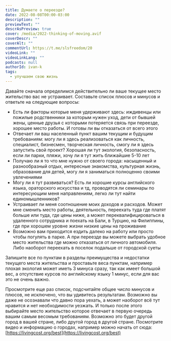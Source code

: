 ```yaml
---
title: Думаете о переезде?
date: 2022-08-08T00:00-03:00
description: ""
previewText: ""
descrAsPreview: true
cover: /media/2022-thinking-of-moving.avif
coverDescr: ""
coverAlt: ""
commentUrl: https://t.me/slsfreedom/20
videoLink: ""
videoLinkLang: ""
podcasts: null
authorId: ivan-k
tags:
  - улучшаем свою жизнь
---
```

Давайте сначала определимся действительно ли ваше текущее место жительство вас не устраивает. Составьте список плюсов и минусов и ответьте на следующие вопросы:

- Есть ли факторы которые меня удерживают здесь: иждивенцы или пожилые родственники за которым нужен уход, дети от бывшей жены, ценные друзья с которыми потеряется связь при переезде, хорошее место работы. И готовы ли вы отказаться от всего этого
- Отвечает ли ваш населенный пункт вашим текущим и будущим требованиям: могу ли я здесь реализоваться как личность, специалист, бизнесмен, творческая личность, смогу ли я здесь запустить свой проект? Хорошая ли тут экология, безопасность, если ли парки, пляжи, хочу ли я тут жить ближайшие 5-10 лет
- Получаю ли я то что мне нужно от своего города: насыщенный и разнообразный отдых, интересные знакомства, культурная жизнь, образование для детей, могу ли я заниматься полноценно своими увлечениями
- Могу ли я тут развиваться? Есть ли хорошие курсы английского языка, ораторского искусства и тд, проводятся ли семинары по интересующим меня направлениям, легко ли тут найти единомышленников?
- Устраивает ли меня соотношение моих доходов и расходов. Может мне сменить место работы, деятельность, переехать туда где платят больше или туда, где цены ниже, а может переквалифицироваться в удаленного сотрудника и поехать на Бали, в Турцию, на Филиппины, где при хорошем уровне жизни низкие цены на проживание
- Возможно вам приходится ездить далеко на работу или просто чтобы погулять в парке. А при переезде вы можете выбрать удобное место жительства где можно отказаться от личного автомобиля. Либо наоборот переехать в поселок подальше от городской суеты

Запишите все по пунктам в разделы преимущества и недостатки текущего места жительства и проставьте веса пунктам, например плохая экология может иметь 3 минуса сразу, так как имеет большой вес, а отсутствие курсов по английскому языку 1 минус, если для вас это не очень важно.

Просмотрите еще раз список, подсчитайте общее число минусов и плюсов, не исключено, что вы удивитесь результатам. Возможно вы даже не осознавали что давно пора уехать, а может наоборот всё тут нравится и нет необходимости уезжать. И только после этого выбирайте место жительство которое отвечает в первую очередь вашим самым весомым требованиям. Возможно это будет другой город в вашей стране, либо другой город в другой стране. Посмотрите видео и информацию о городах, например можно начать от сюда: [https://livingcost.org/best](https://livingcost.org/best)

